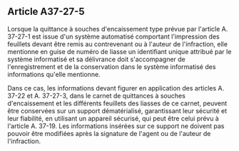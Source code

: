 Article A37-27-5
----
Lorsque la quittance à souches d'encaissement type prévue par l'article A.
37-27-1 est issue d'un système automatisé comportant l'impression des feuillets
devant être remis au contrevenant ou à l'auteur de l'infraction, elle mentionne
en guise de numéro de liasse un identifiant unique attribué par le système
informatisé et sa délivrance doit s'accompagner de l'enregistrement et de la
conservation dans le système informatisé des informations qu'elle mentionne.

Dans ce cas, les informations devant figurer en application des articles A.
37-22 et A. 37-27-3, dans le carnet de quittances à souches d'encaissement et
les différents feuillets des liasses de ce carnet, peuvent être conservées sur
un support dématérialisé, garantissant leur sécurité et leur fiabilité, en
utilisant un appareil sécurisé, qui peut être celui prévu à l'article A. 37-19.
Les informations insérées sur ce support ne doivent pas pouvoir être modifiées
après la signature de l'agent ou de l'auteur de l'infraction.
